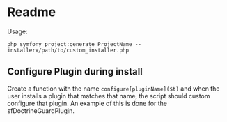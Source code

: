 Readme
======

Usage:

    php symfony project:generate ProjectName --installer=/path/to/custom_installer.php


Configure Plugin during install
-------------------------------

Create a function with the name `configure[pluginName]($t)` and when the user
installs a plugin that matches that name, the script should custom configure
that plugin. An example of this is done for the sfDoctrineGuardPlugin.

